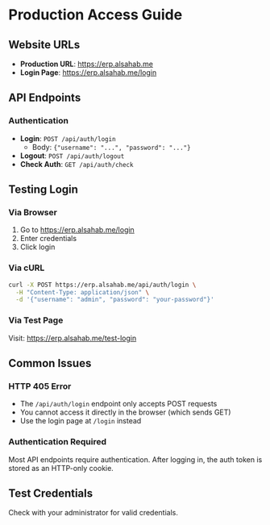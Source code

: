 # Production Access Guide

## Website URLs

- **Production URL**: https://erp.alsahab.me
- **Login Page**: https://erp.alsahab.me/login

## API Endpoints

### Authentication
- **Login**: `POST /api/auth/login`
  - Body: `{"username": "...", "password": "..."}`
- **Logout**: `POST /api/auth/logout`
- **Check Auth**: `GET /api/auth/check`

## Testing Login

### Via Browser
1. Go to https://erp.alsahab.me/login
2. Enter credentials
3. Click login

### Via cURL
```bash
curl -X POST https://erp.alsahab.me/api/auth/login \
  -H "Content-Type: application/json" \
  -d '{"username": "admin", "password": "your-password"}'
```

### Via Test Page
Visit: https://erp.alsahab.me/test-login

## Common Issues

### HTTP 405 Error
- The `/api/auth/login` endpoint only accepts POST requests
- You cannot access it directly in the browser (which sends GET)
- Use the login page at `/login` instead

### Authentication Required
Most API endpoints require authentication. After logging in, the auth token is stored as an HTTP-only cookie.

## Test Credentials
Check with your administrator for valid credentials.